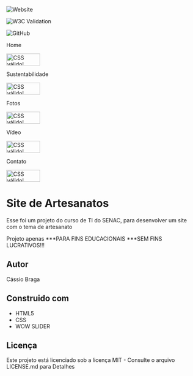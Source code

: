 ![Website](https://img.shields.io/website?url=https%3A%2F%2Fcassimbas.github.io%2FArtesanatos%2Fcontatos.html)

![W3C Validation](https://img.shields.io/w3c-validation/html?targetUrl=https%3A%2F%2Fcassimbas.github.io%2FArtesanatos%2Fcontatos.html)

![GitHub](https://img.shields.io/github/license/Cassimbas/Artesanatos)

Home
<p>
<a href="http://jigsaw.w3.org/css-validator/check/referer">
    <img style="border:0;width:88px;height:31px"
        src="http://jigsaw.w3.org/css-validator/images/vcss-blue"
        alt="CSS válido!" />
    </a>
</p>

Sustentabilidade
<p>
<a href="http://jigsaw.w3.org/css-validator/check/referer">
    <img style="border:0;width:88px;height:31px"
        src="http://jigsaw.w3.org/css-validator/images/vcss-blue"
        alt="CSS válido!" />
    </a>
</p>

Fotos
<p>
<a href="http://jigsaw.w3.org/css-validator/check/referer">
    <img style="border:0;width:88px;height:31px"
        src="http://jigsaw.w3.org/css-validator/images/vcss-blue"
        alt="CSS válido!" />
    </a>
</p>

Vídeo
<p>
<a href="http://jigsaw.w3.org/css-validator/check/referer">
    <img style="border:0;width:88px;height:31px"
        src="http://jigsaw.w3.org/css-validator/images/vcss-blue"
        alt="CSS válido!" />
    </a>
</p>
    
Contato
<p>
<a href="http://jigsaw.w3.org/css-validator/check/referer">
    <img style="border:0;width:88px;height:31px"
        src="http://jigsaw.w3.org/css-validator/images/vcss-blue"
        alt="CSS válido!" />
    </a>
</p>     
    

# Site de Artesanatos
Esse foi um projeto do curso de TI do SENAC, para desenvolver um site com o tema de artesanato 

Projeto apenas ***PARA FINS EDUCACIONAIS ***SEM FINS LUCRATIVOS!!!

## Autor
Cássio Braga

## Construido com
* HTML5
* CSS
* WOW SLIDER

## Licença
Este projeto está licenciado sob a licença MIT - Consulte o arquivo LICENSE.md para Detalhes
